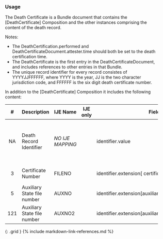 ### Usage
The Death Certificate is a Bundle document that contains the [DeathCertificate] Composition and the other instances comprising the content of the death record.

  Notes:
  * The DeathCertification.performed and DeathCertificateDocument.attester.time should both be set to the death certification time.
  * The DeathCertificate is the first entry in the DeathCertificateDocument, and includes references to other entries in that Bundle.
  * The unique record identifier for every record consistes of YYYYJJFFFFFF, where YYYY is the year, JJ is the two character jurisdiction code, and FFFFFF is the six digit death certificate number.

In addition to  the [DeathCertificate] Composition it includes the following content:

| **#** |  **Description**   |  **IJE Name**   | IJE only |  **Field**  |  **Type**  | **Value Set**  |
| :---------: | ------------- | ------------ | :----------: |---------- | -------- | -------- |
| NA | Death Record Identifier | *NO IJE MAPPING*| |identifier.value | string(12) | YYYYJJNNNNNN,  YYYY = death year JJ = jurisdiction  and NNNNNN = certificate number | 
| 3 | Certificate Number | FILENO| |identifier.extension[ certificateNumber].value | string(6) | Six digit number.  Leading zeroes optional. | 
| 5 | Auxiliary State file number | AUXNO| |identifier.extension[auxiliaryStateIdentifier1].value | string(12) | 12 digit number | 
| 121 | Auxiliary State file number | AUXNO2| |identifier.extension[auxiliaryStateIdentifier2].value | string(12) | - | 
{: .grid }
{% include markdown-link-references.md %}
